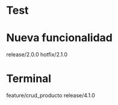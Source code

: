 # Test

# Nueva funcionalidad

release/2.0.0
hotfix/2.1.0



# Terminal
feature/crud_producto
release/4.1.0